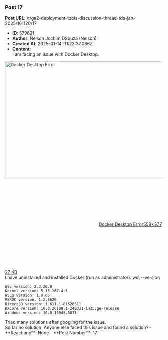 ### Post 17
**Post URL**: /t/ga2-deployment-tools-discussion-thread-tds-jan-2025/161120/17
- **ID**: 579621
- **Author**: Nelson Jochim DSouza (Nelson)
- **Created At**: 2025-01-14T11:23:37.066Z
- **Content**:  
  I am facing an issue with Docker Desktop.
<div class="lightbox-wrapper"><a class="lightbox" href="https://europe1.discourse-cdn.com/flex013/uploads/iitm/original/3X/d/7/d7bcf7a2f709561b98fa8bde031ab5d1e81a4a0d.png" data-download-href="/uploads/short-url/uMvw2wgM24cbS1zmqK5Uy1pjnT7.png?dl=1" title="Docker Desktop Error" rel="noopener nofollow ugc"><img src="https://europe1.discourse-cdn.com/flex013/uploads/iitm/original/3X/d/7/d7bcf7a2f709561b98fa8bde031ab5d1e81a4a0d.png" alt="Docker Desktop Error" data-base62-sha1="uMvw2wgM24cbS1zmqK5Uy1pjnT7" width="558" height="377"><div class="meta"><svg class="fa d-icon d-icon-far-image svg-icon" aria-hidden="true"><use href="#far-image"></use></svg><span class="filename">Docker Desktop Error</span><span class="informations">558×377 27 KB</span><svg class="fa d-icon d-icon-discourse-expand svg-icon" aria-hidden="true"><use href="#discourse-expand"></use></svg></div></a></div>
I have uninstalled and installed Docker (run as administrator).
wsl --version
<pre><code class="lang-auto">WSL version: 2.3.26.0
Kernel version: 5.15.167.4-1
WSLg version: 1.0.65
MSRDC version: 1.2.5620
Direct3D version: 1.611.1-81528511
DXCore version: 10.0.26100.1-240331-1435.ge-release
Windows version: 10.0.19045.5011
</code></pre>
Tried many solutions after googling for the issue.<br>
So far no solution. Anyone else faced this issue and found a solution?
- **Reactions**: None
- **Post Number**: 17

